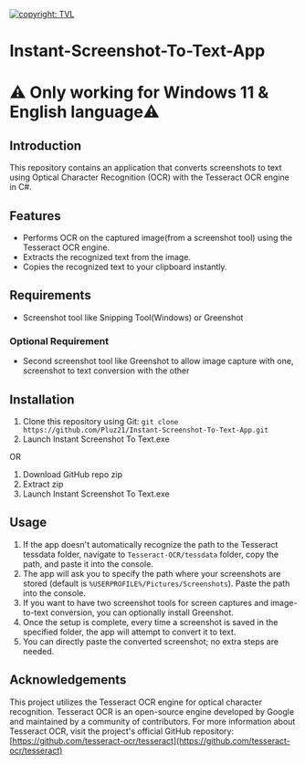 [![copyright: TVL](https://img.shields.io/badge/Copyright-TVL-yellow.svg)](https://pluz21.itch.io/)

# Instant-Screenshot-To-Text-App
# ⚠️ Only working for Windows 11 & English language⚠️

## Introduction
This repository contains an application that converts screenshots to text using Optical Character Recognition (OCR) with the Tesseract OCR engine in C#.

## Features

- Performs OCR on the captured image(from a screenshot tool) using the Tesseract OCR engine.
- Extracts the recognized text from the image.
- Copies the recognized text to your clipboard instantly.

## Requirements

- Screenshot tool like Snipping Tool(Windows) or Greenshot

### Optional Requirement

- Second screenshot tool like Greenshot to allow image capture with one, screenshot to text conversion with the other

## Installation

1. Clone this repository using Git: `git clone https://github.com/Pluz21/Instant-Screenshot-To-Text-App.git`
2. Launch Instant Screenshot To Text.exe

OR
1. Download GitHub repo zip
2. Extract zip
3. Launch Instant Screenshot To Text.exe

## Usage

1. If the app doesn't automatically recognize the path to the Tesseract tessdata folder, navigate to `Tesseract-OCR/tessdata` folder, copy the path, and paste it into the console.
2. The app will ask you to specify the path where your screenshots are stored (default is `%USERPROFILE%/Pictures/Screenshots`). Paste the path into the console.
3. If you want to have two screenshot tools for screen captures and image-to-text conversion, you can optionally install Greenshot.
4. Once the setup is complete, every time a screenshot is saved in the specified folder, the app will attempt to convert it to text.
5. You can directly paste the converted screenshot; no extra steps are needed.



## Acknowledgements

This project utilizes the Tesseract OCR engine for optical character recognition. Tesseract OCR is an open-source engine developed by Google and maintained by a community of contributors. 
For more information about Tesseract OCR, visit the project's official GitHub repository: [https://github.com/tesseract-ocr/tesseract](https://github.com/tesseract-ocr/tesseract)
